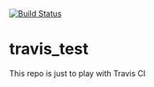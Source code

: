 [![Build Status](https://travis-ci.org/Ahimasjason/travis_test.svg?branch=master)](https://travis-ci.org/Ahimasjason/travis_test)
# travis_test

This repo is just to play with Travis CI
